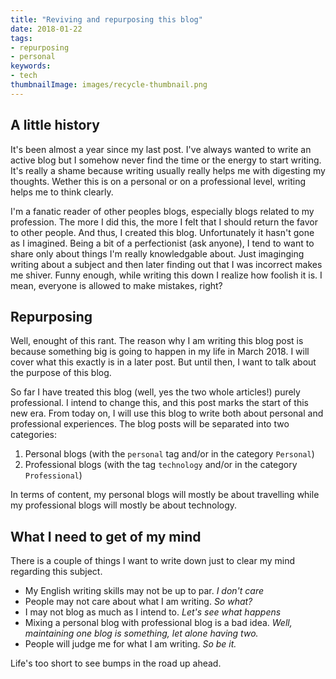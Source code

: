 ```yaml
---
title: "Reviving and repurposing this blog"
date: 2018-01-22
tags:
- repurposing
- personal
keywords:
- tech
thumbnailImage: images/recycle-thumbnail.png
---
```


## A little history
It's been almost a year since my last post. I've always wanted to write an active blog but I somehow never find the time or the energy to start writing. It's really a shame because writing usually really helps me with digesting my thoughts. Wether this is on a personal or on a professional level, writing helps me to think clearly. 

I'm a fanatic reader of other peoples blogs, especially blogs related to my profession. The more I did this, the more I felt that I should return the favor to other people. And thus, I created this blog. Unfortunately it hasn't gone as I imagined. Being a bit of a perfectionist (ask anyone), I tend to want to share only about things I'm really knowledgable about. Just imaginging writing about a subject and then later finding out that I was incorrect makes me shiver. Funny enough, while writing this down I realize how foolish it is. I mean, everyone is allowed to make mistakes, right?

## Repurposing 

Well, enought of this rant. The reason why I am writing this blog post is because something big is going to happen in my life in March 2018. I will cover what this exactly is in a later post. But until then, I want to talk about the purpose of this blog. 

So far I have treated this blog (well, yes the two whole articles!) purely professional. I intend to change this, and this post marks the start of this new era. From today on, I will use this blog to write both about personal and professional experiences. The blog posts will be separated into two categories: 

1. Personal blogs (with the `personal` tag and/or in the category `Personal`)
2. Professional blogs (with the tag `technology` and/or in the category `Professional`)

In terms of content, my personal blogs will mostly be about travelling while my professional blogs will mostly be about technology.

## What I need to get of my mind

There is a couple of things I want to write down just to clear my mind regarding this subject.

* My English writing skills may not be up to par. *I don't care*
* People may not care about what I am writing. *So what?*
* I may not blog as much as I intend to. *Let's see what happens*
* Mixing a personal blog with professional blog is a bad idea. *Well, maintaining one blog is something, let alone having two.*
* People will judge me for what I am writing. *So be it.*

Life's too short to see bumps in the road up ahead. 